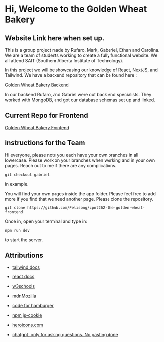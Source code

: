 # Hi, Welcome to the Golden Wheat Bakery

## Website Link here when set up.

This is a group project made by Rufaro, Mark, Gaberiel, Ethan and Carolina. We are a team of students working to create a fully functional website. We all attend SAIT (Southern Alberta Institute of Technology).

In this project we will be showcasing our knowledge of React, NextJS, and Tailwind. We have a backend repository that can be found here :

[Golden Wheat Bakery Backend](https://github.com/rufustech/CPNT-262-Golden-Wheat-Bakery-backend)

In our backend Rufaro, and Gabriel were out back end specialists. They worked with MongoDB, and got our database schemas set up and linked.

## Current Repo for Frontend

[Golden Wheat Bakery Frontend](https://github.com/Felisong/cpnt262-the-golden-wheat-frontend)

## instructions for the Team

Hi everyone, please note you each have your own branches in all lowercase. Please work on your branches when working and in your own pages. Reach out to me if there are any complications.

```
git checkout gabriel
```

in example.

You will find your own pages inside the app folder. Please feel free to add more if you find that we need another page. Please clone the repository.

```
git clone https://github.com/Felisong/cpnt262-the-golden-wheat-frontend
```

Once in, open your terminal and type in:

```
npm run dev
```

to start the server.

## Attributions

- [tailwind docs](https://tailwindcss.com)
- [react docs](https://react.dev)

- [w3schools](https://www.w3schools.com)
- [mdnMozilla](https://developer.mozilla.org/en-US/)
- [code for hamburger](https://flowbite.com/docs/components/navbar/)
- [npm js-cookie](https://www.npmjs.com/package/js-cookie)
- [heroicons.com](https://heroicons.com)
- [chatgpt, only for asking questions. No pasting done](https://chatgpt.com/c/674d2279-9f78-800a-a5b6-336ea961a9c4)
